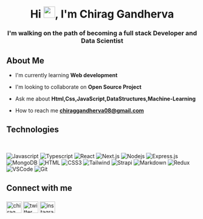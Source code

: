 <h1 align="center">Hi <img src="https://raw.githubusercontent.com/MartinHeinz/MartinHeinz/master/wave.gif"
        width="30px">, I'm Chirag Gandherva</h1>
<h3 align="center">I'm walking on the path of becoming a full stack Developer and Data Scientist</h3>

## About Me

- I'm currently learning **Web development**
- I'm looking to collaborate on **Open Source Project**
- Ask me about **Html,Css,JavaScript,DataStructures,Machine-Learning**

- How to reach me **chiraggandherva08@gmail.com**

## Technologies

<div>
        <!-- ![Python](https://img.shields.io/badge/Python-blue?style=for-the-badge&labelColor=black&logo=Python&logoColor=F0DB4F) -->
        <!-- ![PowerBi](https://img.shields.io/badge/PowerBi-orange?style=for-the-badge&labelColor=black&logo=PowerBi&logoColor=orange) -->
        <!-- ![Jupyter](https://img.shields.io/badge/Jupyter-white?style=for-the-badge&labelColor=black&logo=Jupyter&logoColor=orange) -->
        <!-- ![Pandas](https://img.shields.io/badge/Pandas-red?style=for-the-badge&labelColor=black&logo=Pandas&logoColor=orange) -->
        <!-- ![Numpy](https://img.shields.io/badge/Numpy-gray?style=for-the-badge&labelColor=black&logo=Numpy&logoColor=turquoise) -->
        <!-- ![Tensorflow](https://img.shields.io/badge/Tensorflow-yellow?style=for-the-badge&labelColor=black&logo=Tensorflow&logoColor=orange) -->
</div>

<br/>

<div>
        <!-- ![React Native](https://img.shields.io/badge/React_Native-20232A?style=for-the-badge&logo=react&logoColor=61DAFB) -->
        <!-- ![SASS Badge](https://img.shields.io/badge/Sass-CC6699?style=for-the-badge&logo=sass&logoColor=white) -->
        <!-- ![Ant-Design](https://img.shields.io/badge/AntDesign-0170FE?style=for-the-badge&logo=antdesign&logoColor=white) -->
        <!-- ![Bootstrap](https://img.shields.io/badge/Bootstrap-563D7C?style=for-the-badge&logo=bootstrap&logoColor=white) -->
        <!-- ![React Query](https://img.shields.io/badge/-React_Query-FF4154?style=for-the-badge&logo=react%20query&logoColor=white) -->
</div>

![Javascript](https://img.shields.io/badge/Javascript-F0DB4F?style=for-the-badge&labelColor=black&logo=javascript&logoColor=F0DB4F)
![Typescript](https://img.shields.io/badge/Typescript-007acc?style=for-the-badge&labelColor=black&logo=typescript&logoColor=007acc)
![React](https://img.shields.io/badge/-React-61DBFB?style=for-the-badge&labelColor=black&logo=react&logoColor=61DBFB)
![Next.js](https://img.shields.io/badge/next.js-000000?style=for-the-badge&logo=nextdotjs&logoColor=white)
![Nodejs](https://img.shields.io/badge/Nodejs-3C873A?style=for-the-badge&labelColor=black&logo=node.js&logoColor=3C873A)
![Express.js](https://img.shields.io/badge/Express.js-000000?style=for-the-badge&logo=express&logoColor=white)
![MongoDB](https://img.shields.io/badge/MongoDB-4EA94B?style=for-the-badge&logo=mongodb&logoColor=white)
![HTML](https://img.shields.io/badge/HTML5-E34F26?style=for-the-badge&logo=html5&logoColor=white)
![CSS3](https://img.shields.io/badge/CSS3-1572B6?style=for-the-badge&logo=css3&logoColor=white)
![Tailwind](https://img.shields.io/badge/Tailwind_CSS-092749?style=for-the-badge&logo=tailwindcss&logoColor=06B6D4&labelColor=000000)
![Strapi](https://img.shields.io/badge/strapi-2E7EEA?style=for-the-badge&logo=strapi&logoColor=white)
![Markdown](https://img.shields.io/badge/Markdown-000000?style=for-the-badge&logo=markdown&logoColor=white)
![Redux](https://img.shields.io/badge/Redux-593D88?style=for-the-badge&logo=redux&logoColor=white)
![VSCode](https://img.shields.io/badge/Visual_Studio-0078d7?style=for-the-badge&logo=visual%20studio&logoColor=white)
![Git](https://img.shields.io/badge/Git-F05032?style=for-the-badge&logo=git&logoColor=white)


## Connect with me

<h3 align="left"></h3>
<p align="left">

<a href="https://linkedin.com/in/chirag-gandherva" target="blank"><img align="center" src="https://raw.githubusercontent.com/rahuldkjain/github-profile-readme-generator/master/src/images/icons/Social/linked-in-alt.svg" alt="chirag gandherva linkedin" height="30" width="40" /></a>
<a href="https://twitter.com/gandherva2002" target="blank"><img align="center" src="https://raw.githubusercontent.com/rahuldkjain/github-profile-readme-generator/master/src/images/icons/Social/twitter.svg" alt="twitter" height="30" width="40" /></a>
<a href="https://instagram.com/chiraggandherva" target="blank"><img align="center" src="https://raw.githubusercontent.com/rahuldkjain/github-profile-readme-generator/master/src/images/icons/Social/instagram.svg" alt="instagram" height="30" width="40" /></a>

